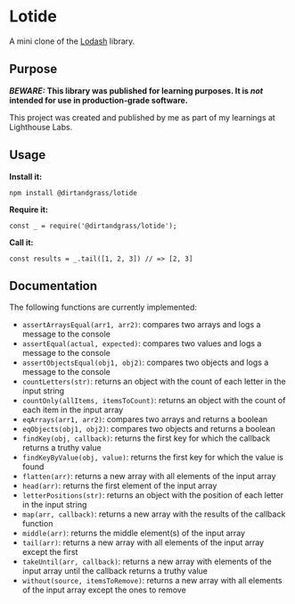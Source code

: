 # Lotide

A mini clone of the [Lodash](https://lodash.com) library.

## Purpose

**_BEWARE:_ This library was published for learning purposes. It is _not_ intended for use in production-grade software.**

This project was created and published by me as part of my learnings at Lighthouse Labs.

## Usage

**Install it:**

`npm install @dirtandgrass/lotide`

**Require it:**

`const _ = require('@dirtandgrass/lotide');`

**Call it:**

`const results = _.tail([1, 2, 3]) // => [2, 3]`

## Documentation

The following functions are currently implemented:

* `assertArraysEqual(arr1, arr2)`: compares two arrays and logs a message to the console
* `assertEqual(actual, expected)`: compares two values and logs a message to the console
* `assertObjectsEqual(obj1, obj2)`: compares two objects and logs a message to the console
* `countLetters(str)`: returns an object with the count of each letter in the input string
* `countOnly(allItems, itemsToCount)`: returns an object with the count of each item in the input array
* `eqArrays(arr1, arr2)`: compares two arrays and returns a boolean
* `eqObjects(obj1, obj2)`: compares two objects and returns a boolean
* `findKey(obj, callback)`: returns the first key for which the callback returns a truthy value
* `findKeyByValue(obj, value)`: returns the first key for which the value is found
* `flatten(arr)`: returns a new array with all elements of the input array
* `head(arr)`: returns the first element of the input array
* `letterPositions(str)`: returns an object with the position of each letter in the input string
* `map(arr, callback)`: returns a new array with the results of the callback function
* `middle(arr)`: returns the middle element(s) of the input array
* `tail(arr)`: returns a new array with all elements of the input array except the first
* `takeUntil(arr, callback)`: returns a new array with elements of the input array until the callback returns a truthy value
* `without(source, itemsToRemove)`: returns a new array with all elements of the input array except the ones to remove
